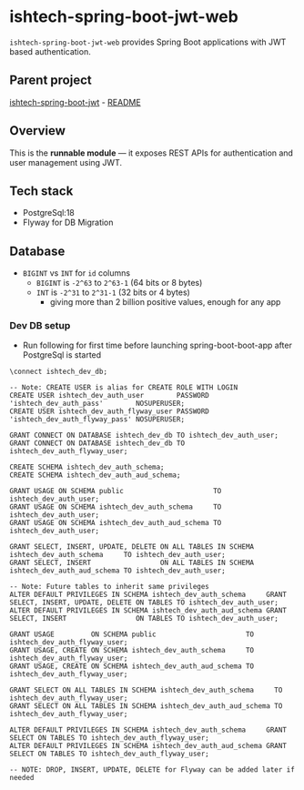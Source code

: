 # ishtech-spring-boot-jwt-web

`ishtech-spring-boot-jwt-web` provides Spring Boot applications with JWT based authentication.

## Parent project

[ishtech-spring-boot-jwt](https://github.com/muneer2ishtech/ishtech-spring-boot-jwt) - [README](../README.md)

## Overview

This is the **runnable module** — it exposes REST APIs for authentication and user management using JWT.

## Tech stack
- PostgreSql:18
- Flyway for DB Migration

## Database

- `BIGINT` vs `INT` for `id` columns
     - `BIGINT` is `-2^63` to `2^63-1` (64 bits or 8 bytes)
     - `INT` is `-2^31` to `2^31-1` (32 bits or 4 bytes)
         - giving more than 2 billion positive values, enough for any app

### Dev DB setup
- Run following for first time before launching spring-boot-boot-app after PostgreSql is started

```
\connect ishtech_dev_db;

-- Note: CREATE USER is alias for CREATE ROLE WITH LOGIN
CREATE USER ishtech_dev_auth_user        PASSWORD 'ishtech_dev_auth_pass'        NOSUPERUSER;
CREATE USER ishtech_dev_auth_flyway_user PASSWORD 'ishtech_dev_auth_flyway_pass' NOSUPERUSER;

GRANT CONNECT ON DATABASE ishtech_dev_db TO ishtech_dev_auth_user;
GRANT CONNECT ON DATABASE ishtech_dev_db TO ishtech_dev_auth_flyway_user;

CREATE SCHEMA ishtech_dev_auth_schema;
CREATE SCHEMA ishtech_dev_auth_aud_schema;

GRANT USAGE ON SCHEMA public                      TO ishtech_dev_auth_user;
GRANT USAGE ON SCHEMA ishtech_dev_auth_schema     TO ishtech_dev_auth_user;
GRANT USAGE ON SCHEMA ishtech_dev_auth_aud_schema TO ishtech_dev_auth_user;

GRANT SELECT, INSERT, UPDATE, DELETE ON ALL TABLES IN SCHEMA ishtech_dev_auth_schema     TO ishtech_dev_auth_user;
GRANT SELECT, INSERT                 ON ALL TABLES IN SCHEMA ishtech_dev_auth_aud_schema TO ishtech_dev_auth_user;

-- Note: Future tables to inherit same privileges
ALTER DEFAULT PRIVILEGES IN SCHEMA ishtech_dev_auth_schema     GRANT SELECT, INSERT, UPDATE, DELETE ON TABLES TO ishtech_dev_auth_user;
ALTER DEFAULT PRIVILEGES IN SCHEMA ishtech_dev_auth_aud_schema GRANT SELECT, INSERT                 ON TABLES TO ishtech_dev_auth_user;

GRANT USAGE         ON SCHEMA public                      TO ishtech_dev_auth_flyway_user;
GRANT USAGE, CREATE ON SCHEMA ishtech_dev_auth_schema     TO ishtech_dev_auth_flyway_user;
GRANT USAGE, CREATE ON SCHEMA ishtech_dev_auth_aud_schema TO ishtech_dev_auth_flyway_user;

GRANT SELECT ON ALL TABLES IN SCHEMA ishtech_dev_auth_schema     TO ishtech_dev_auth_flyway_user;
GRANT SELECT ON ALL TABLES IN SCHEMA ishtech_dev_auth_aud_schema TO ishtech_dev_auth_flyway_user;

ALTER DEFAULT PRIVILEGES IN SCHEMA ishtech_dev_auth_schema     GRANT SELECT ON TABLES TO ishtech_dev_auth_flyway_user;
ALTER DEFAULT PRIVILEGES IN SCHEMA ishtech_dev_auth_aud_schema GRANT SELECT ON TABLES TO ishtech_dev_auth_flyway_user;

-- NOTE: DROP, INSERT, UPDATE, DELETE for Flyway can be added later if needed

```
